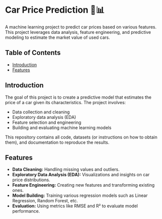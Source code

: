 # Car Price Prediction 🚗📊

A machine learning project to predict car prices based on various features. This project leverages data analysis, feature engineering, and predictive modeling to estimate the market value of used cars.

## Table of Contents

- [Introduction](#introduction)
- [Features](#features)

## Introduction

The goal of this project is to create a predictive model that estimates the price of a car given its characteristics. The project involves:
- Data collection and cleaning
- Exploratory data analysis (EDA)
- Feature selection and engineering
- Building and evaluating machine learning models

This repository contains all code, datasets (or instructions on how to obtain them), and documentation to reproduce the results.

## Features

- **Data Cleaning:** Handling missing values and outliers.
- **Exploratory Data Analysis (EDA):** Visualizations and insights on car price distributions.
- **Feature Engineering:** Creating new features and transforming existing ones.
- **Model Building:** Training various regression models such as Linear Regression, Random Forest, etc.
- **Evaluation:** Using metrics like RMSE and R² to evaluate model performance.
